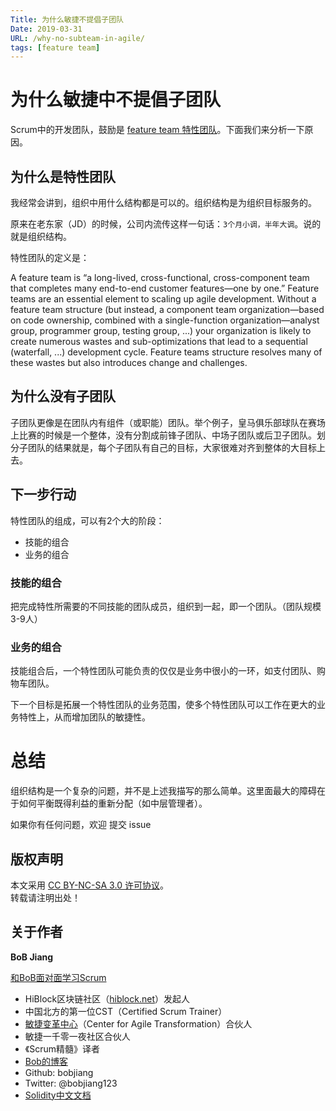 ```yaml
---
Title: 为什么敏捷不提倡子团队
Date: 2019-03-31
URL: /why-no-subteam-in-agile/ 
tags: [feature team]
---
```


# 为什么敏捷中不提倡子团队

Scrum中的开发团队，鼓励是 [feature team 特性团队](https://www.featureteams.org/)。下面我们来分析一下原因。

## 为什么是特性团队

我经常会讲到，组织中用什么结构都是可以的。组织结构是为组织目标服务的。

原来在老东家（JD）的时候，公司内流传这样一句话：`3个月小调，半年大调`。说的就是组织结构。

特性团队的定义是：

A feature team is “a long-lived, cross-functional, cross-component team that completes many end-to-end customer features—one by one.” Feature teams are an essential element to scaling up agile development. Without a feature team structure (but instead, a component team organization—based on code ownership, combined with a single-function organization—analyst group, programmer group, testing group, ...) your organization is likely to create numerous wastes and sub-optimizations that lead to a sequential (waterfall, ...) development cycle. Feature teams structure resolves many of these wastes but also introduces change and challenges.

## 为什么没有子团队

子团队更像是在团队内有组件（或职能）团队。举个例子，皇马俱乐部球队在赛场上比赛的时候是一个整体，没有分割成前锋子团队、中场子团队或后卫子团队。划分子团队的结果就是，每个子团队有自己的目标，大家很难对齐到整体的大目标上去。

## 下一步行动

特性团队的组成，可以有2个大的阶段：
- 技能的组合
- 业务的组合

### 技能的组合

把完成特性所需要的不同技能的团队成员，组织到一起，即一个团队。（团队规模3-9人）

### 业务的组合

技能组合后，一个特性团队可能负责的仅仅是业务中很小的一环，如支付团队、购物车团队。

下一个目标是拓展一个特性团队的业务范围，使多个特性团队可以工作在更大的业务特性上，从而增加团队的敏捷性。

# 总结

组织结构是一个复杂的问题，并不是上述我描写的那么简单。这里面最大的障碍在于如何平衡既得利益的重新分配（如中层管理者）。

如果你有任何问题，欢迎 提交 issue

## 版权声明

本文采用 [CC BY-NC-SA 3.0 许可协议](https://creativecommons.org/licenses/by-nc-sa/3.0/deed.zh)。  
转载请注明出处！

## 关于作者

**BoB Jiang**

[和BoB面对面学习Scrum](https://appmopev1px9533.h5.xiaoeknow.com/homepage) 

- HiBlock区块链社区（[hiblock.net](https://hiblock.net)）发起人  
- 中国北方的第一位CST（Certified Scrum Trainer）  
- [敏捷变革中心](https://www.c4at.cn/)（Center for Agile Transformation）合伙人  
- 敏捷一千零一夜社区合伙人  
- 《Scrum精髓》译者
- [Bob的博客](https://www.bobjiang.com)
- Github: bobjiang
- Twitter: @bobjiang123
- [Solidity中文文档](https://solidity-cn.readthedocs.io/zh/develop/)